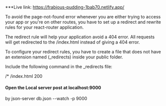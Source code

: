 
***Live link:  https://frabjous-pudding-1bab70.netlify.app/


To avoid the page-not-found error whenever you are either trying to access your app or you're on other routes, you have to set up a redirect and rewrite rules for your react-router application.

The redirect rule will help your application avoid a 404 error. All requests will get redirected to the /index.html instead of giving a 404 error.

To configure your redirect rules, you have to create a file that does not have an extension named (_redirects) inside your public folder.

Include the following command in the _redirects file:

/*    /index.html  200

#### Open the Local server post at localhost:9000 
by json-server db.json --watch -p 9000